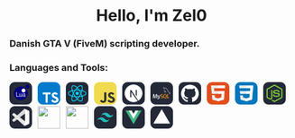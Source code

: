 <h1 align="center">Hello, I'm Zel0</h1>
<h3>Danish GTA V (FiveM) scripting developer.</h3>

### Languages and Tools:
<img src="https://github.com/tandpfun/skill-icons/blob/main/icons/Lua-Dark.svg" width="40" height="40" style="margin-right: 10px;"><img src="https://github.com/tandpfun/skill-icons/blob/main/icons/TypeScript.svg" width="40" height="40" style="margin-right: 10px;"><img src="https://github.com/tandpfun/skill-icons/blob/main/icons/React-Dark.svg" width="40" height="40" style="margin-right: 10px;"><img src="https://github.com/tandpfun/skill-icons/blob/main/icons/JavaScript.svg" width="40" height="40" style="margin-right: 10px;"><img src="https://github.com/tandpfun/skill-icons/blob/main/icons/NextJS-Dark.svg" width="40" height="40" style="margin-right: 10px;"><img src="https://github.com/tandpfun/skill-icons/blob/main/icons/MySQL-Dark.svg" width="40" height="40" style="margin-right: 10px;"><img src="https://github.com/tandpfun/skill-icons/blob/main/icons/Github-Dark.svg" width="40" height="40" style="margin-right: 10px;"><img src="https://github.com/tandpfun/skill-icons/blob/main/icons/HTML.svg" width="40" height="40" style="margin-right: 10px;"><img src="https://github.com/tandpfun/skill-icons/blob/main/icons/CSS.svg" width="40" height="40" style="margin-right: 10px;"><img src="https://github.com/tandpfun/skill-icons/blob/main/icons/NodeJS-Dark.svg" width="40" height="40" style="margin-right: 10px;"><img src="https://github.com/tandpfun/skill-icons/blob/main/icons/VSCode-Dark.svg" width="40" height="40" style="margin-right: 10px;"><img src="https://github.com/tandpfun/skill-icons/blob/main/icons/Npm-Dark.svg" width="40" height="40" style="margin-right: 10px;"><img src="https://github.com/tandpfun/skill-icons/blob/main/icons/Pnpm-Dark.svg" width="40" height="40" style="margin-right: 10px;"><img src="https://github.com/tandpfun/skill-icons/blob/main/icons/TailwindCSS-Dark.svg" width="40" height="40" style="margin-right: 10px;"><img src="https://github.com/tandpfun/skill-icons/blob/main/icons/VueJS-Dark.svg" width="40" height="40" style="margin-right: 10px;"><img src="https://github.com/tandpfun/skill-icons/blob/main/icons/Vercel-Dark.svg" width="40" height="40">
